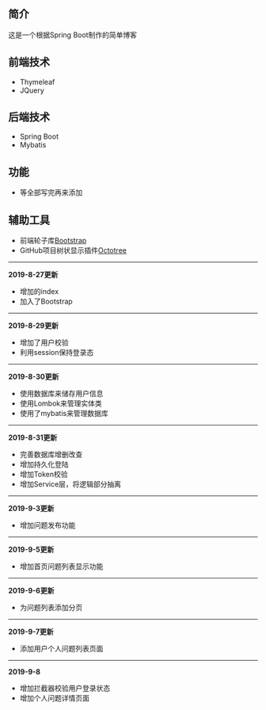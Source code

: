 ## 简介

这是一个根据Spring Boot制作的简单博客

## 前端技术

- Thymeleaf
- JQuery

## 后端技术

- Spring Boot
- Mybatis

## 功能

- 等全部写完再来添加

## 辅助工具

- 前端轮子库[Bootstrap](https://www.bootcss.com/)
- GitHub项目树状显示插件[Octotree](http://www.cnplugins.com/devtool/octotree/download.html)

---
**2019-8-27更新**

- 增加的index
- 加入了Bootstrap

---
**2019-8-29更新**

- 增加了用户校验
- 利用session保持登录态

---
**2019-8-30更新**

- 使用数据库来储存用户信息
- 使用Lombok来管理实体类
- 使用了mybatis来管理数据库


---
**2019-8-31更新**

- 完善数据库增删改查
- 增加持久化登陆
- 增加Token校验
- 增加Service层，将逻辑部分抽离

---
**2019-9-3更新**

- 增加问题发布功能

---
**2019-9-5更新**

- 增加首页问题列表显示功能

---
**2019-9-6更新**

- 为问题列表添加分页

---
**2019-9-7更新**

- 添加用户个人问题列表页面

---
**2019-9-8**

- 增加拦截器校验用户登录状态
- 增加个人问题详情页面
